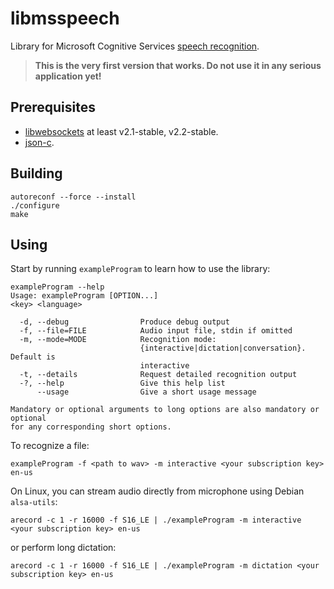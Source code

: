 # libmsspeech
Library for Microsoft Cognitive Services [speech recognition](https://docs.microsoft.com/en-us/azure/cognitive-services/speech/home).

> __This is the very first version that works. Do not use it in any serious application yet!__

## Prerequisites
* [libwebsockets](https://libwebsockets.org) at least v2.1-stable, v2.2-stable.
* [json-c](https://github.com/json-c/json-c).

## Building
```
autoreconf --force --install
./configure
make
```

## Using
Start by running `exampleProgram` to learn how to use the library:
```
exampleProgram --help
Usage: exampleProgram [OPTION...]
<key> <language>

  -d, --debug                Produce debug output
  -f, --file=FILE            Audio input file, stdin if omitted
  -m, --mode=MODE            Recognition mode:
                             {interactive|dictation|conversation}. Default is
                             interactive
  -t, --details              Request detailed recognition output
  -?, --help                 Give this help list
      --usage                Give a short usage message

Mandatory or optional arguments to long options are also mandatory or optional
for any corresponding short options.

```

To recognize a file:
```
exampleProgram -f <path to wav> -m interactive <your subscription key> en-us
```

On Linux, you can stream audio directly from microphone using Debian `alsa-utils`:
```
arecord -c 1 -r 16000 -f S16_LE | ./exampleProgram -m interactive <your subscription key> en-us
```
or perform long dictation:
```
arecord -c 1 -r 16000 -f S16_LE | ./exampleProgram -m dictation <your subscription key> en-us
```
